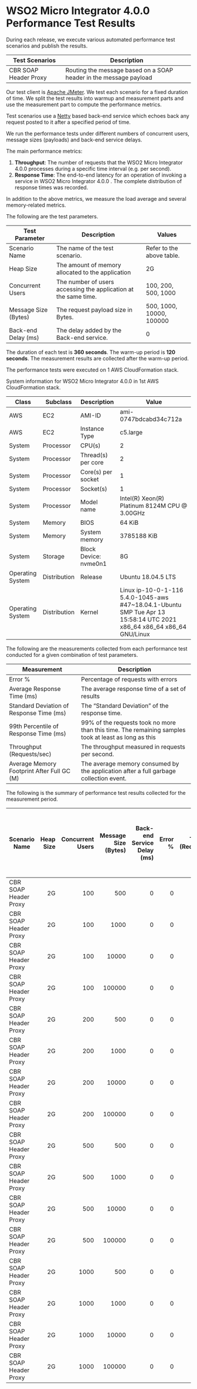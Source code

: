 # WSO2 Micro Integrator 4.0.0 Performance Test Results

During each release, we execute various automated performance test scenarios and publish the results.

| Test Scenarios | Description |
| --- | --- |
| CBR SOAP Header Proxy | Routing the message based on a SOAP header in the message payload |

Our test client is [Apache JMeter](https://jmeter.apache.org/index.html). We test each scenario for a fixed duration of
time. We split the test results into warmup and measurement parts and use the measurement part to compute the
performance metrics.

Test scenarios use a [Netty](https://netty.io/) based back-end service which echoes back any request
posted to it after a specified period of time.

We run the performance tests under different numbers of concurrent users, message sizes (payloads) and back-end service
delays.

The main performance metrics:

1. **Throughput**: The number of requests that the WSO2 Micro Integrator 4.0.0 processes during a specific time interval (e.g. per second).
2. **Response Time**: The end-to-end latency for an operation of invoking a service in WSO2 Micro Integrator 4.0.0 . The complete distribution of response times was recorded.

In addition to the above metrics, we measure the load average and several memory-related metrics.

The following are the test parameters.

| Test Parameter | Description | Values |
| --- | --- | --- |
| Scenario Name | The name of the test scenario. | Refer to the above table. |
| Heap Size | The amount of memory allocated to the application | 2G |
| Concurrent Users | The number of users accessing the application at the same time. | 100, 200, 500, 1000 |
| Message Size (Bytes) | The request payload size in Bytes. | 500, 1000, 10000, 100000 |
| Back-end Delay (ms) | The delay added by the Back-end service. | 0 |

The duration of each test is **360 seconds**. The warm-up period is **120 seconds**.
The measurement results are collected after the warm-up period.

The performance tests were executed on 1 AWS CloudFormation stack.


System information for WSO2 Micro Integrator 4.0.0 in 1st AWS CloudFormation stack.

| Class | Subclass | Description | Value |
| --- | --- | --- | --- |
| AWS | EC2 | AMI-ID | ami-0747bdcabd34c712a |
| AWS | EC2 | Instance Type | c5.large |
| System | Processor | CPU(s) | 2 |
| System | Processor | Thread(s) per core | 2 |
| System | Processor | Core(s) per socket | 1 |
| System | Processor | Socket(s) | 1 |
| System | Processor | Model name | Intel(R) Xeon(R) Platinum 8124M CPU @ 3.00GHz |
| System | Memory | BIOS | 64 KiB |
| System | Memory | System memory | 3785188 KiB |
| System | Storage | Block Device: nvme0n1 | 8G |
| Operating System | Distribution | Release | Ubuntu 18.04.5 LTS |
| Operating System | Distribution | Kernel | Linux ip-10-0-1-116 5.4.0-1045-aws #47~18.04.1-Ubuntu SMP Tue Apr 13 15:58:14 UTC 2021 x86_64 x86_64 x86_64 GNU/Linux |


The following are the measurements collected from each performance test conducted for a given combination of
test parameters.

| Measurement | Description |
| --- | --- |
| Error % | Percentage of requests with errors |
| Average Response Time (ms) | The average response time of a set of results |
| Standard Deviation of Response Time (ms) | The “Standard Deviation” of the response time. |
| 99th Percentile of Response Time (ms) | 99% of the requests took no more than this time. The remaining samples took at least as long as this |
| Throughput (Requests/sec) | The throughput measured in requests per second. |
| Average Memory Footprint After Full GC (M) | The average memory consumed by the application after a full garbage collection event. |

The following is the summary of performance test results collected for the measurement period.

|  Scenario Name | Heap Size | Concurrent Users | Message Size (Bytes) | Back-end Service Delay (ms) | Error % | Throughput (Requests/sec) | Average Response Time (ms) | Standard Deviation of Response Time (ms) | 99th Percentile of Response Time (ms) | WSO2 Micro Integrator 4.0.0 GC Throughput (%) | Average WSO2 Micro Integrator 4.0.0 Memory Footprint After Full GC (M) |
|---|---:|---:|---:|---:|---:|---:|---:|---:|---:|---:|---:|
|  CBR SOAP Header Proxy | 2G | 100 | 500 | 0 | 0 | 3425.87 | 29.09 | 30.19 | 113 | 93.45 | 168.492 |
|  CBR SOAP Header Proxy | 2G | 100 | 1000 | 0 | 0 | 3186.44 | 31.28 | 37.78 | 117 | N/A | N/A |
|  CBR SOAP Header Proxy | 2G | 100 | 10000 | 0 | 0 | 1421.85 | 70.18 | 45.65 | 217 | N/A | N/A |
|  CBR SOAP Header Proxy | 2G | 100 | 100000 | 0 | 0 | 192.88 | 517.8 | 160.19 | 919 | N/A | N/A |
|  CBR SOAP Header Proxy | 2G | 200 | 500 | 0 | 0 | 3460.99 | 57.66 | 53.2 | 179 | N/A | N/A |
|  CBR SOAP Header Proxy | 2G | 200 | 1000 | 0 | 0 | 3230.85 | 61.77 | 54.42 | 185 | N/A | N/A |
|  CBR SOAP Header Proxy | 2G | 200 | 10000 | 0 | 0 | 1401.86 | 142.48 | 74.35 | 363 | N/A | N/A |
|  CBR SOAP Header Proxy | 2G | 200 | 100000 | 0 | 0 | 153.26 | 1301.43 | 479.07 | 2927 | N/A | N/A |
|  CBR SOAP Header Proxy | 2G | 500 | 500 | 0 | 0 | 3432.36 | 145.5 | 79.16 | 363 | N/A | N/A |
|  CBR SOAP Header Proxy | 2G | 500 | 1000 | 0 | 0 | 3184.29 | 156.86 | 90.26 | 397 | N/A | N/A |
|  CBR SOAP Header Proxy | 2G | 500 | 10000 | 0 | 0 | 1331.71 | 375.46 | 150.74 | 783 | N/A | N/A |
|  CBR SOAP Header Proxy | 2G | 500 | 100000 | 0 | 0 | 88.92 | 5489.72 | 1893.04 | 10239 | N/A | N/A |
|  CBR SOAP Header Proxy | 2G | 1000 | 500 | 0 | 0 | 2891.63 | 345.39 | 151.75 | 783 | N/A | N/A |
|  CBR SOAP Header Proxy | 2G | 1000 | 1000 | 0 | 0 | 3097.11 | 322.69 | 153.09 | 707 | N/A | N/A |
|  CBR SOAP Header Proxy | 2G | 1000 | 10000 | 0 | 0 | 1150.3 | 868.38 | 321.83 | 2191 | N/A | N/A |
|  CBR SOAP Header Proxy | 2G | 1000 | 100000 | 0 | 0 | 31.82 | 30414.52 | 6476 | 44031 | N/A | N/A |
